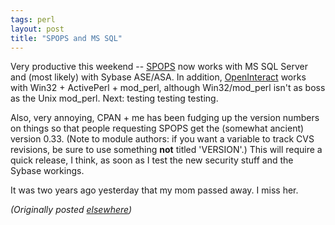 ```yaml
---
tags: perl
layout: post
title: "SPOPS and MS SQL"
---
```




<p>Very productive this weekend -- <a
href="http://www.advogato.org/proj/SPOPS/">SPOPS</a> now works with MS SQL Server
and (most likely) with Sybase ASE/ASA. In addition, <a
href="http://www.advogato.org/proj/OpenInteract/">OpenInteract</a> works with Win32
+ ActivePerl + mod_perl, although Win32/mod_perl isn't as
boss as the Unix mod_perl. Next: testing testing
testing.

<p>Also, very annoying, CPAN + me has been fudging up the
version numbers on things so that people requesting SPOPS
get the (somewhat ancient) version 0.33. (Note to module
authors: if you want a variable to track CVS revisions, be
sure to use something <b>not</b> titled 'VERSION'.) This
will require a quick release, I think, as soon as I test the
new security stuff and the Sybase workings.

<p>It was two years ago yesterday that my mom passed away. I
miss her.

<p><em>(Originally posted <a href="http://www.advogato.org/person/cwinters/diary.html?start=44">elsewhere</a>)</em></p>


